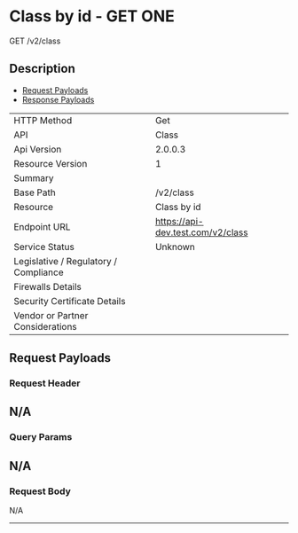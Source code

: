 # Class by id - GET ONE

GET /v2/class

## Description



* [Request Payloads](#request-payloads)
* [Response Payloads](#response-payloads)

|                                       |                                                 |
| ------------------------------------- | ----------------------------------------------- |
| HTTP Method                           | Get                                         |
| API                                   | Class                                           |
| Api Version                           | 2.0.0.3                                         |
| Resource Version                      | 1                                               |
| Summary                               |                                       |
| Base Path                             | /v2/class                                     |
| Resource                              | Class by id                                      |
| Endpoint URL                          | https://api-dev.test.com/v2/class              |
| Service Status                        | Unknown                                         |
| Legislative / Regulatory / Compliance |                                             |
| Firewalls Details                     |                                              |
| Security Certificate Details          |                                              |
| Vendor or Partner Considerations      |                                             |

## Request Payloads

### Request Header


N/A
---

### Query Params


N/A
---

### Request Body

N/A

---